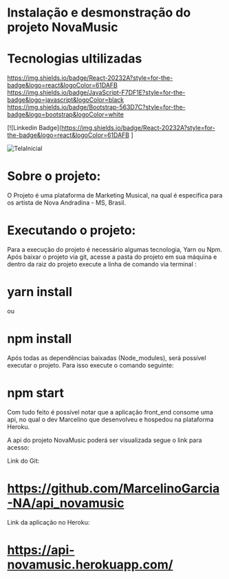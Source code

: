 # Instalação e desmonstração do projeto NovaMusic

# Tecnologias ultilizadas 
https://img.shields.io/badge/React-20232A?style=for-the-badge&logo=react&logoColor=61DAFB  https://img.shields.io/badge/JavaScript-F7DF1E?style=for-the-badge&logo=javascript&logoColor=black  https://img.shields.io/badge/Bootstrap-563D7C?style=for-the-badge&logo=bootstrap&logoColor=white 

[![Linkedin Badge](https://img.shields.io/badge/React-20232A?style=for-the-badge&logo=react&logoColor=61DAFB ]

![TelaInicial](https://user-images.githubusercontent.com/64509713/153658063-49323af4-6bfa-4bd9-b357-ddea46ed2c3d.png)



# Sobre o projeto:

O Projeto é uma plataforma de Marketing Musical, na qual é especifica para os artista de Nova Andradina - MS, Brasil.

# Executando o projeto: 

Para a execução do projeto é necessário algumas tecnologia, Yarn ou Npm. Após baixar o projeto via git, acesse a pasta do projeto em sua máquina e dentro da raiz do projeto execute a linha de comando via terminal :

# yarn install 

ou 

# npm install

Após todas as dependências baixadas (Node_modules), será possível executar o projeto. Para isso execute o comando seguinte:

# npm start 

Com tudo feito é possível notar que a aplicação front_end consome uma api, no qual o dev Marcelino que desenvolveu e hospedou na plataforma Heroku. 

A api do projeto NovaMusic poderá ser visualizada segue o link para acesso:

Link do Git:
# https://github.com/MarcelinoGarcia-NA/api_novamusic

Link da aplicação no Heroku:

# https://api-novamusic.herokuapp.com/



